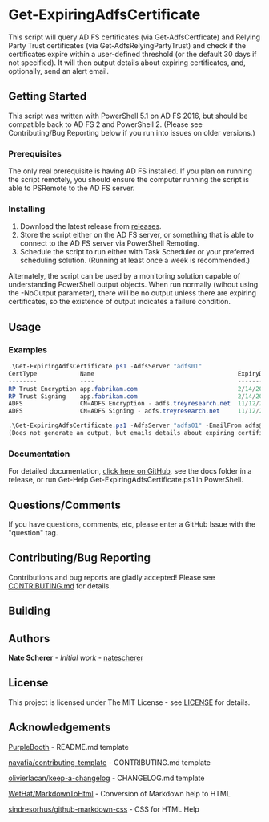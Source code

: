 # Get-ExpiringAdfsCertificate

This script will query AD FS certificates (via Get-AdfsCertficate) and Relying Party Trust certificates (via Get-AdfsRelyingPartyTrust) and check if the certificates expire within a user-defined threshold (or the default 30 days if not specified). It will then output details about expiring certificates, and,  optionally, send an alert email.

## Getting Started

This script was written with PowerShell 5.1 on AD FS 2016, but should be compatible back to AD FS 2 and PowerShell 2. (Please see Contributing/Bug Reporting below if you run into issues on older versions.)

### Prerequisites

The only real prerequisite is having AD FS installed. If you plan on running the script remotely, you should ensure the computer running the script is able to PSRemote to the AD FS server.

### Installing

1. Download the latest release from [releases](../../releases).
1. Store the script either on the AD FS server, or something that is able to connect to the AD FS server via PowerShell Remoting.
1. Schedule the script to run either with Task Scheduler or your preferred scheduling solution. (Running at least once a week is recommended.)

Alternately, the script can be used by a monitoring solution capable of understanding PowerShell output objects. When run normally (wihout using the -NoOutput parameter), there will be no output unless there are expiring certificates, so the existence of output indicates a failure condition.

## Usage

### Examples

```PowerShell
.\Get-ExpiringAdfsCertificate.ps1 -AdfsServer "adfs01"
CertType            Name                                        ExpiryDate
--------            ----                                        ----------
RP Trust Encryption app.fabrikam.com                            2/14/2018 8:31:43 AM
RP Trust Signing    app.fabrikam.com                            2/14/2018 8:31:43 AM
ADFS                CN=ADFS Encryption - adfs.treyresearch.net  11/12/2018 2:15:12 PM
ADFS                CN=ADFS Signing - adfs.treyresearch.net     11/12/2018 2:15:13 PM
```

```PowerShell
.\Get-ExpiringAdfsCertificate.ps1 -AdfsServer "adfs01" -EmailFrom adfs@treyresearch.net -EmailTo noc@treyresearch.net -SmtpServer mail.treyresearch.net -SmtpAuthenticated -NoOutput
(Does not generate an output, but emails details about expiring certificates to noc@treyresearch.net)
```

### Documentation

For detailed documentation, [click here on GitHub][DocsDir], see the docs folder in a release, or run Get-Help Get-ExpiringAdfsCertificate.ps1 in PowerShell.

[DocsDir]: ../v1.1.0/docs

## Questions/Comments

If you have questions, comments, etc, please enter a GitHub Issue with the "question" tag.

## Contributing/Bug Reporting

Contributions and bug reports are gladly accepted! Please see [CONTRIBUTING.md](CONTRIBUTING.md) for details.

## Building

## Authors

**Nate Scherer** - *Initial work* - [natescherer](https://github.com/natescherer)

## License

This project is licensed under The MIT License - see [LICENSE](LICENSE) for details.

## Acknowledgements

[PurpleBooth](https://gist.github.com/PurpleBooth/109311bb0361f32d87a2) - README.md template

[nayafia/contributing-template](https://github.com/nayafia/contributing-template) - CONTRIBUTING.md template

[olivierlacan/keep-a-changelog](https://github.com/olivierlacan/keep-a-changelog) - CHANGELOG.md template

[WetHat/MarkdownToHtml](https://github.com/WetHat/MarkdownToHtml) - Conversion of Markdown help to HTML

[sindresorhus/github-markdown-css](https://github.com/sindresorhus/github-markdown-css) - CSS for HTML Help
